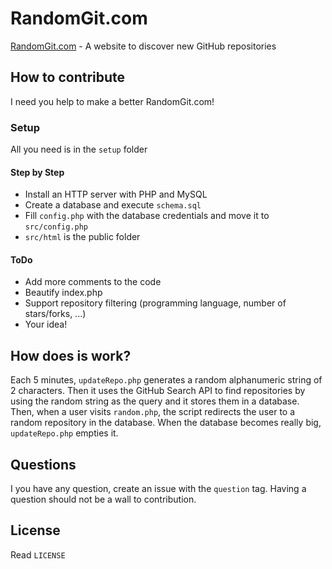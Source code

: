 RandomGit.com
=========

[RandomGit.com](http://randomgit.com) - A website to discover new GitHub repositories

## How to contribute
I need you help to make a better RandomGit.com!

### Setup
All you need is in the `setup` folder

#### Step by Step
* Install an HTTP server with PHP and MySQL
* Create a database and execute `schema.sql`
* Fill `config.php` with the database credentials and move it to `src/config.php`
* `src/html` is the public folder

#### ToDo
* Add more comments to the code
* Beautify index.php
* Support repository filtering (programming language, number of stars/forks, ...)
* Your idea!

## How does is work?
Each 5 minutes, `updateRepo.php` generates a random alphanumeric string of 2 characters. Then it uses the GitHub Search API to find repositories by using the random string as the query and it stores them in a database. Then, when a user visits `random.php`, the script redirects the user to a random repository in the database. When the database becomes really big, `updateRepo.php` empties it.

## Questions
I you have any question, create an issue with the `question` tag. Having a question should not be a wall to contribution.

## License
Read `LICENSE`